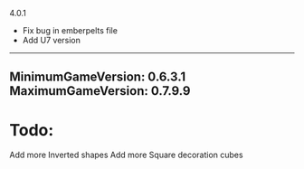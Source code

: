 4.0.1 
* Fix bug in emberpelts file
* Add U7 version


---
MinimumGameVersion: 0.6.3.1
MaximumGameVersion: 0.7.9.9
---

# Todo:
Add more Inverted shapes
Add more Square decoration cubes
